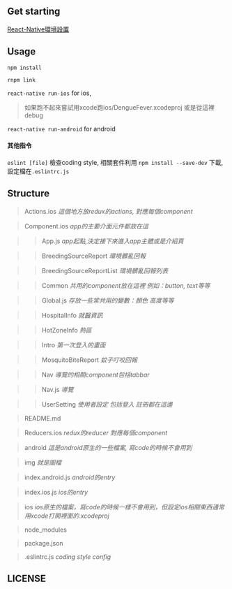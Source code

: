 ## Get starting
[React-Native環境設置](https://facebook.github.io/react-native/docs/getting-started.html)
## Usage
`npm install`

`rnpm link`

`react-native run-ios` for ios,
> 如果跑不起來嘗試用xcode跑ios/DengueFever.xcodeproj 或是從這裡debug

`react-native run-android` for android

#### 其他指令
`eslint [file]` 檢查coding style, 相關套件利用 `npm install --save-dev` 下載, 設定檔在`.eslintrc.js`

## Structure

>Actions.ios
*這個地方放redux的actions, 對應每個component*

>Component.ios
*app的主要介面元件都放在這*

>>App.js
*app起點,決定接下來進入app主體或是介紹頁*

>>BreedingSourceReport
*環境髒亂回報*

>>BreedingSourceReportList
*環境髒亂回報列表*

>>Common
*共用的component放在這裡 例如：button, text等等*

>>Global.js
*存放一些常共用的變數：顏色 高度等等*

>>HospitalInfo
*就醫資訊*

>>HotZoneInfo
*熱區*

>>Intro
*第一次登入的畫面*

>>MosquitoBiteReport
*蚊子叮咬回報*

>>Nav
*導覽的相關component包括tabbar*

>>Nav.js
*導覽*

>>UserSetting
*使用者設定 包括登入 註冊都在這邊*

>README.md

>Reducers.ios
*redux的reducer 對應每個component*

>android
*這是android原生的一些檔案, 寫code的時候不會用到*

>img
*就是圖檔*

>index.android.js
*android的entry*

>index.ios.js
*ios的entry*

>ios
*ios原生的檔案，寫code的時候一樣不會用到，但設定ios相關東西通常用xcode打開裡面的.xcodeproj*

>node_modules

>package.json

>.eslintrc.js
*coding style config*

## LICENSE
